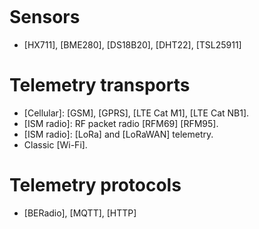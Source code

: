 ```{include} ./resources-md.md
```


# Sensors

- [HX711], [BME280], [DS18B20], [DHT22], [TSL25911]


# Telemetry transports

- [Cellular]: [GSM], [GPRS], [LTE Cat M1], [LTE Cat NB1].
- [ISM radio]: RF packet radio [RFM69] [RFM95].
- [ISM radio]: [LoRa] and [LoRaWAN] telemetry.
- Classic [Wi-Fi].


# Telemetry protocols

- [BERadio], [MQTT], [HTTP]
